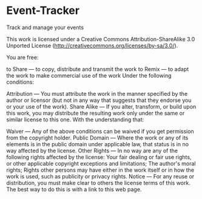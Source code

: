 Event-Tracker
=============

Track and manage your events

This work is licensed under a Creative Commons Attribution-ShareAlike 3.0 Unported License (http://creativecommons.org/licenses/by-sa/3.0/).

You are free:

to Share — to copy, distribute and transmit the work
to Remix — to adapt the work
to make commercial use of the work
Under the following conditions:

Attribution — You must attribute the work in the manner specified by the author or licensor (but not in any way that suggests that they endorse you or your use of the work).
Share Alike — If you alter, transform, or build upon this work, you may distribute the resulting work only under the same or similar license to this one.
With the understanding that:

Waiver — Any of the above conditions can be waived if you get permission from the copyright holder.
Public Domain — Where the work or any of its elements is in the public domain under applicable law, that status is in no way affected by the license.
Other Rights — In no way are any of the following rights affected by the license:
Your fair dealing or fair use rights, or other applicable copyright exceptions and limitations;
The author's moral rights;
Rights other persons may have either in the work itself or in how the work is used, such as publicity or privacy rights.
Notice — For any reuse or distribution, you must make clear to others the license terms of this work. The best way to do this is with a link to this web page.
